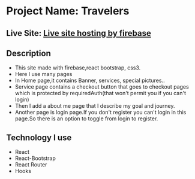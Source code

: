 # Project Name: Travelers

## Live Site: [Live site hosting by firebase](https://assignment-10-efab3.web.app/)

Description
---
- This site made with firebase,react bootstrap, css3.
- Here I use many pages
- In Home page,it contains Banner, services, special pictures..
- Service page contains a checkout button that goes to checkout pages which is protected   by requiredAuth(that won't permit you if you can't login)
- Then I add a about me page that I describe my goal and journey.
- Another page is login page.If you don't register you can't login in this page.So there is an option to toggle from login to register.

Technology I use
---
- React
- React-Bootstrap
- React Router
- Hooks
